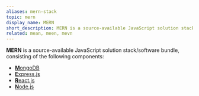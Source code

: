 ```yaml
---
aliases: mern-stack
topic: mern
display_name: MERN
short_description: MERN is a source-available JavaScript solution stack consisting of MongoDB, Express.js, React.js, Node.js.
related: mean, meen, mevn
---
```

**MERN** is a source-available JavaScript solution stack/software bundle, consisting of the following components:
* [**M**ongoDB](/topics/mongodb)
* [**E**xpress.js](/topics/expressjs)
* [**R**eact.js](/topics/reactjs)
* [**N**ode.js](/topics/nodejs)

